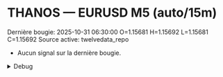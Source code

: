 # THANOS — EURUSD M5 (auto/15m)
Dernière bougie: 2025-10-31 06:30:00  O=1.15681  H=1.15692  L=1.15681  C=1.15692
Source active: twelvedata_repo

- Aucun signal sur la dernière bougie.

<details><summary>Debug</summary>

- TD_API_KEY manquant.

</details>